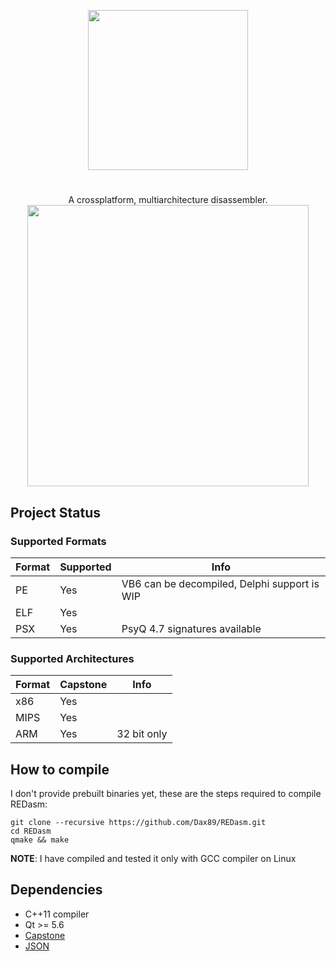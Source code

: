<p align="center">
  <img width=256 height=256 src="https://github.com/Dax89/REDasm/blob/master/artwork/logo.png?raw=true"/>
</p>

#
<p align="center">
  A crossplatform, multiarchitecture disassembler.
  <img height="450" src="https://github.com/Dax89/REDasm/blob/master/artwork/Screenshot.png?raw=true">
</p>

## Project Status

### Supported Formats
| Format | Supported | Info |
|--------|-----------|------|
| PE | Yes | VB6 can be decompiled, Delphi support is WIP |
| ELF | Yes ||
| PSX | Yes | PsyQ 4.7 signatures available |

### Supported Architectures
| Format | Capstone | Info |
|--------|-----------|------|
| x86 | Yes | |
| MIPS | Yes ||
| ARM | Yes |32 bit only|

## How to compile
I don't provide prebuilt binaries yet, these are the steps required to compile REDasm:
```
git clone --recursive https://github.com/Dax89/REDasm.git
cd REDasm
qmake && make
```
**NOTE**: I have compiled and tested it only with GCC compiler on Linux

## Dependencies
- C++11 compiler
- Qt >= 5.6
- [Capstone](https://github.com/aquynh/capstone) 
- [JSON](https://github.com/nlohmann/json)
